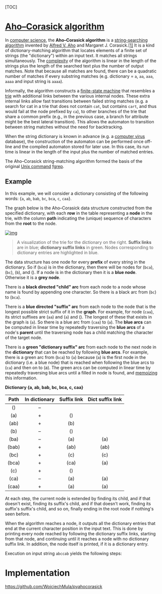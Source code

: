 [TOC]



# [Aho–Corasick algorithm](https://en.wikipedia.org/wiki/Aho%E2%80%93Corasick_algorithm)

In [computer science](https://en.wikipedia.org/wiki/Computer_science), the **Aho–Corasick algorithm** is a [string-searching algorithm](https://en.wikipedia.org/wiki/String-searching_algorithm) invented by [Alfred V. Aho](https://en.wikipedia.org/wiki/Alfred_V._Aho) and Margaret J. Corasick.[[1\]](https://en.wikipedia.org/wiki/Aho–Corasick_algorithm#cite_note-1) It is a kind of dictionary-matching algorithm that locates elements of a finite set of strings (the "dictionary") within an input text. It matches all strings simultaneously. The [complexity](https://en.wikipedia.org/wiki/Time_complexity) of the algorithm is linear in the length of the strings plus the length of the searched text plus the number of output matches. Note that because all matches are found, there can be a quadratic number of matches if every substring matches (e.g. dictionary = `a`, `aa`, `aaa`, `aaaa` and input string is `aaaa`).

Informally, the algorithm constructs a [finite-state machine](https://en.wikipedia.org/wiki/Finite-state_machine) that resembles a [trie](https://en.wikipedia.org/wiki/Trie) with additional links between the various internal nodes. These extra internal links allow fast transitions between failed string matches (e.g. a search for cat in a trie that does not contain `cat`, but contains `cart`, and thus would fail at the node prefixed by `ca`), to other branches of the trie that share a common prefix (e.g., in the previous case, a branch for attribute might be the best lateral transition). This allows the automaton to transition between string matches without the need for backtracking.

When the string dictionary is known in advance (e.g. a [computer virus](https://en.wikipedia.org/wiki/Computer_virus) database), the construction of the automaton can be performed once off-line and the compiled automaton stored for later use. In this case, its run time is linear in the length of the input plus the number of matched entries.

The Aho–Corasick string-matching algorithm formed the basis of the original [Unix command](https://en.wikipedia.org/wiki/List_of_Unix_commands) [fgrep](https://en.wikipedia.org/wiki/Grep#Variations).

## Example

In this example, we will consider a dictionary consisting of the following words: {`a`, `ab`, `bab`, `bc`, `bca`, `c`, `caa`}.

The graph below is the Aho–Corasick data structure constructed from the specified dictionary, with each **row** in the table representing a **node** in the trie, with the column **path** indicating the (unique) sequence of characters from the **root** to the node.

[![img](https://upload.wikimedia.org/wikipedia/commons/thumb/6/62/Ahocorasick.svg/220px-Ahocorasick.svg.png)](https://en.wikipedia.org/wiki/File:Ahocorasick.svg)

> A visualization of the trie for the dictionary on the right. **Suffix links** are in blue; **dictionary suffix links** in green. Nodes corresponding to dictionary entries are highlighted in blue.

The data structure has one node for every **prefix** of every string in the dictionary. So if (`bca`) is in the dictionary, then there will be nodes for (`bca`), (`bc`), (`b`), and (). If a node is in the dictionary then it is a **blue node**. Otherwise it is a **grey node**.

There is a **black directed "child" arc** from each node to a node whose name is found by appending one character. So there is a black arc from (`bc`) to (`bca`).

There is a **blue directed "suffix" arc** from each node to the node that is the longest possible strict suffix of it in the **graph**. For example, for node (`caa`), its strict suffixes are (`aa`) and (`a`) and (). The longest of these that exists in the graph is (`a`). So there is a blue arc from (`caa`) to (`a`). The **blue arcs** can be computed in linear time by repeatedly traversing the **blue arcs** of a node's **parent** until the traversing node has a child matching the character of the target node.

There is a **green "dictionary suffix" arc** from each node to the next node in the **dictionary** that can be reached by following **blue arcs**. For example, there is a green arc from (`bca`) to (`a`) because (`a`) is the first node in the dictionary (i.e. a blue node) that is reached when following the blue arcs to (`ca`) and then on to (a). The green arcs can be computed in linear time by repeatedly traversing blue arcs until a filled in node is found, and [memoizing](https://en.wikipedia.org/wiki/Memoization) this information.

**Dictionary {a, ab, bab, bc, bca, c, caa}**

| Path  | In dictionary | Suffix link | Dict suffix link |
| :---: | :-----------: | :---------: | :--------------: |
|  ()   |       –       |             |                  |
|  (a)  |       +       |     ()      |                  |
| (ab)  |       +       |     (b)     |                  |
|  (b)  |       –       |     ()      |                  |
| (ba)  |       –       |     (a)     |       (a)        |
| (bab) |       +       |    (ab)     |       (ab)       |
| (bc)  |       +       |     (c)     |       (c)        |
| (bca) |       +       |    (ca)     |       (a)        |
|  (c)  |       +       |     ()      |                  |
| (ca)  |       –       |     (a)     |       (a)        |
| (caa) |       +       |     (a)     |       (a)        |

At each step, the current node is extended by finding its child, and if that doesn't exist, finding its suffix's child, and if that doesn't work, finding its suffix's suffix's child, and so on, finally ending in the root node if nothing's seen before.

When the algorithm reaches a node, it outputs all the dictionary entries that end at the current character position in the input text. This is done by printing every node reached by following the dictionary suffix links, starting from that node, and continuing until it reaches a node with no dictionary suffix link. In addition, the node itself is printed, if it is a dictionary entry.

Execution on input string `abccab` yields the following steps:



# Implementation

https://github.com/WojciechMula/pyahocorasick